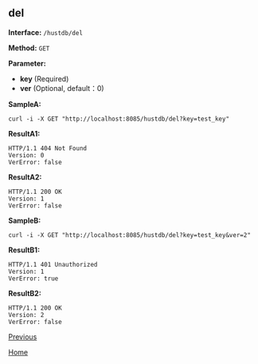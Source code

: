 ## del ##

**Interface:** `/hustdb/del`

**Method:** `GET`

**Parameter:** 

*  **key** (Required)  
*  **ver** (Optional, default：0)  


**SampleA:**

    curl -i -X GET "http://localhost:8085/hustdb/del?key=test_key"

**ResultA1:**

	HTTP/1.1 404 Not Found
	Version: 0
	VerError: false
		
**ResultA2:**

	HTTP/1.1 200 OK
	Version: 1
	VerError: false

**SampleB:**

    curl -i -X GET "http://localhost:8085/hustdb/del?key=test_key&ver=2"

**ResultB1:**

	HTTP/1.1 401 Unauthorized
	Version: 1
	VerError: true

**ResultB2:**

	HTTP/1.1 200 OK
	Version: 2
	VerError: false

[Previous](../hustdb.md)

[Home](../../../index.md)